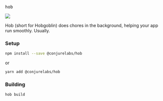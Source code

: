 <kbd>hob</kbd>

![](https://media0.giphy.com/media/FD3of7ehZt4li/giphy.gif)

Hob (short for Hobgoblin) does chores in the background, helping your app run smoothly. Usually.

### Setup

```sh
npm install --save @conjurelabs/hob
```

or

```sh
yarn add @conjurelabs/hob
```

### Building

`hob build`
